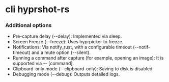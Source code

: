 # cli hyprshot-rs

### Additional options
- Pre-capture delay (--delay): Implemented via sleep.
- Screen Freeze (--freeze): Uses hyprpicker to freeze.
- Notifications: Via notify_rust, with a configurable timeout (--notif-timeout) and a mute option (--silent).
- Running a command after capture (for example, opening an image): It is supported via -- [command].
- Clipboard-only mode (--clipboard-only): Saving to disk is disabled.
- Debugging mode (--debug): Outputs detailed logs.